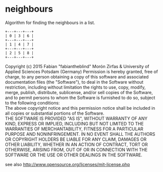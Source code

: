neighbours
==========

Algorithm for finding the neighbours in a list. 

    +---+---+---+
    | 0 | 3 | 6 |
    +---+---+---+
    | 1 | 4 | 7 |
    +---+---+---+
    | 2 | 5 | 8 |
    +---+---+---+


Copyright (c)  2015 Fabian "fabiantheblind" Morón Zirfas & University of Applied Sciences Potsdam (Germany)
Permission is hereby granted, free of charge, to any person obtaining a copy of this software and associated documentation files (the "Software"), to deal in the Software  without restriction, including without limitation the rights to use, copy, modify, merge, publish, distribute, sublicense, and/or sell copies of the Software, and to  permit persons to whom the Software is furnished to do so, subject to the following conditions:  
The above copyright notice and this permission notice shall be included in all copies or substantial portions of the Software.  
THE SOFTWARE IS PROVIDED "AS IS", WITHOUT WARRANTY OF ANY KIND, EXPRESS OR IMPLIED, INCLUDING BUT NOT LIMITED TO THE WARRANTIES OF MERCHANTABILITY, FITNESS FOR A  PARTICULAR PURPOSE AND NONINFRINGEMENT. IN NO EVENT SHALL THE AUTHORS OR COPYRIGHT HOLDERS BE LIABLE FOR ANY CLAIM, DAMAGES OR OTHER LIABILITY, WHETHER IN AN ACTION OF  CONTRACT, TORT OR OTHERWISE, ARISING FROM, OUT OF OR IN CONNECTION WITH THE SOFTWARE OR THE USE OR OTHER DEALINGS IN THE SOFTWARE.  

see also http://www.opensource.org/licenses/mit-license.php

